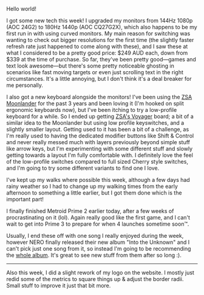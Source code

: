 Hello world!

I got some new tech this week! I upgraded my monitors from 144Hz 1080p (AOC
24G2) to 180Hz 1440p (AOC CQ27G2X), which also happens to be my first run in
with using curved monitors. My main reason for switching was wanting to check
out bigger resolutions for the first time (the slightly faster refresh rate just
happened to come along with these), and I saw these at what I considered to be a
pretty good price: $249 AUD each, down from $339 at the time of purchase. So
far, they've been pretty good—games and text look awesome—but there's some
pretty noticeable ghosting in scenarios like fast moving targets or even just
scrolling text in the right circumstances. It's a little annoying, but I don't
think it's a deal breaker for me personally.

I also got a new keyboard alongside the monitors! I've been using the
[ZSA Moonlander](https://www.zsa.io/moonlander) for the past 3 years and been
loving it (I'm hooked on split ergonomic keyboards now), but I've been itching
to try a low-profile keyboard for a while. So I ended up getting
[ZSA's Voyager](https://www.zsa.io/voyager) board; a bit of a similar idea to
the Moonlander but using low profile keyswitches, and a slightly smaller layout.
Getting used to it has been a bit of a challenge, as I'm really used to having
the dedicated modifier buttons like Shift & Control and never really messed much
with layers previously beyond simple stuff like arrow keys, but I'm
experimenting with some different stuff and slowly getting towards a layout I'm
fully comfortable with. I definitely love the feel of the low-profile switches
compared to full sized Cherry style switches, and I'm going to try some
different variants to find one I love.

I've kept up my walks where possible this week, although a few days had rainy
weather so I had to change up my walking times from the early afternoon to
something a little earlier, but I got them done which is the important part!

I finally finished Metroid Prime 2 earlier today, after a few weeks of
procrastinating on it (lol). Again really good like the first game, and I can't
wait to get into Prime 3 to prepare for when 4 launches sometime soon™️.

Usually, I end these off with one song I really enjoyed during the week, however
NERO finally released their new album "Into the Unknown" and I can't pick just
one song from it, so instead I'm going to be recommending the
[whole album](https://music.youtube.com/playlist?list=OLAK5uy_kP7wzcyAdKqWEiHKSJ05M3AqOyLU5YoXw&si=3o6V4xMc8U2Y12df).
It's great to see new stuff from them after so long :).

---

Also this week, I did a slight rework of my logo on the website. I mostly just
redid some of the metrics to square things up & adjust the border radii. Small
stuff to improve it just that bit more.
